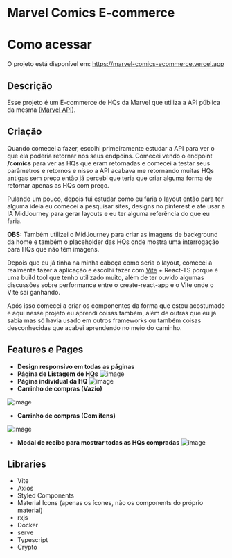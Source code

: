 # Marvel Comics E-commerce

# Como acessar
O projeto está disponível em: https://marvel-comics-ecommerce.vercel.app

## Descrição
Esse projeto é um E-commerce de HQs da Marvel que utiliza a API pública da mesma ([Marvel API](https://developer.marvel.com)).

## Criação

Quando comecei a fazer, escolhi primeiramente estudar a API para ver o que ela poderia retornar nos seus endpoins. Comecei vendo o endpoint **/comics** para ver as HQs que eram retornadas e comecei a testar seus parâmetros e retornos e nisso a API acabava me retornando muitas HQs antigas sem preço então já percebi que teria que criar alguma forma de retornar apenas as HQs com preço.

Pulando um pouco, depois fui estudar como eu faria o layout então para ter alguma ideia eu comecei a pesquisar sites, designs no pinterest e até usar a IA MidJourney para gerar layouts e eu ter alguma referência do que eu faria.

**OBS:** Também utilizei o MidJourney para criar as imagens de background da home e também o placeholder das HQs onde mostra uma interrogação para HQs que não têm imagens.

Depois que eu já tinha na minha cabeça como seria o layout, comecei a realmente fazer a aplicação e escolhi fazer com [Vite](https://vitejs.dev/) + React-TS porque é uma build tool que tenho utilizado muito, além de ter ouvido algumas discussões sobre performance entre o create-react-app e o Vite onde o Vite sai ganhando.

Após isso comecei a criar os componentes da forma que estou acostumado e aqui nesse projeto eu aprendi coisas também, além de outras que eu já sabia mas só havia usado em outros frameworks ou também coisas desconhecidas que acabei aprendendo no meio do caminho.

## Features e Pages
- **Design responsivo em todas as páginas**
- **Página de Listagem de HQs**
![image](https://user-images.githubusercontent.com/46772924/227333692-31cb77ba-d153-4db8-9bce-afe85f59c523.png)
- **Página individual da HQ**
![image](https://user-images.githubusercontent.com/46772924/227333897-767072eb-31f5-49e1-92be-ef8503d40766.png)
- **Carrinho de compras (Vazio)**

![image](https://user-images.githubusercontent.com/46772924/227333770-9686c9e8-38ba-409f-8a8e-6337e5cbeb85.png)

- **Carrinho de compras (Com itens)**

![image](https://user-images.githubusercontent.com/46772924/227333805-3e410bcb-f6fc-49fe-92ea-3dfe37049f02.png)

- **Modal de recibo para mostrar todas as HQs compradas**
![image](https://user-images.githubusercontent.com/46772924/227333936-fdf901cc-6ef6-4031-afbc-b67b15d94b0c.png)

## Libraries
- Vite
- Axios
- Styled Components
- Material Icons (apenas os ícones, não os components do próprio material)
- rxjs
- Docker
- serve
- Typescript
- Crypto